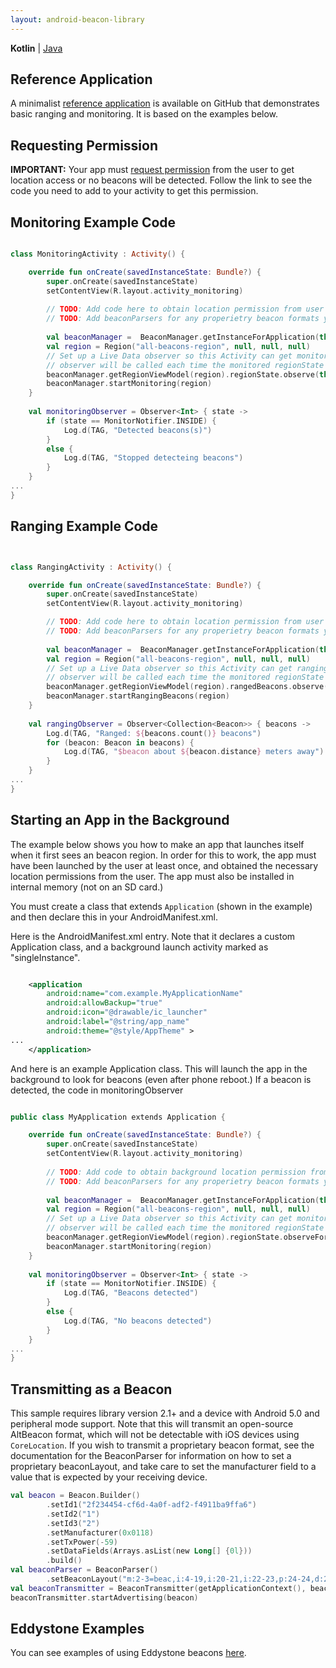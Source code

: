 ```yaml
---
layout: android-beacon-library
---
```


**Kotlin** | [Java](/android-beacon-library/samples-java.html)

## Reference Application

A minimalist [reference application](https://github.com/davidgyoung/android-beacon-library-reference-kotlin) is available on GitHub that demonstrates basic ranging and monitoring.  It is based on the examples below.

## Requesting Permission

**IMPORTANT:**  Your app must [request permission](/android-beacon-library/requesting_permission.html) from the user to get location access or no beacons will be detected.  Follow
the link to see the code you need to add to your activity to get this permission.

## Monitoring Example Code

```kotlin

class MonitoringActivity : Activity() {

    override fun onCreate(savedInstanceState: Bundle?) {
        super.onCreate(savedInstanceState)
        setContentView(R.layout.activity_monitoring)
        
        // TODO: Add code here to obtain location permission from user
        // TODO: Add beaconParsers for any properietry beacon formats you wish to detect
        
        val beaconManager =  BeaconManager.getInstanceForApplication(this)        
        val region = Region("all-beacons-region", null, null, null)
        // Set up a Live Data observer so this Activity can get monitoring callbacks 
        // observer will be called each time the monitored regionState changes (inside vs. outside region)
        beaconManager.getRegionViewModel(region).regionState.observe(this, monitoringObserver)
        beaconManager.startMonitoring(region)
    }
    
    val monitoringObserver = Observer<Int> { state ->
        if (state == MonitorNotifier.INSIDE) {
            Log.d(TAG, "Detected beacons(s)")
        }
        else {
            Log.d(TAG, "Stopped detecteing beacons")
        }
    }
...
}    
```


## Ranging Example Code

```kotlin


class RangingActivity : Activity() {

    override fun onCreate(savedInstanceState: Bundle?) {
        super.onCreate(savedInstanceState)
        setContentView(R.layout.activity_monitoring)

        // TODO: Add code here to obtain location permission from user
        // TODO: Add beaconParsers for any properietry beacon formats you wish to detect
                
        val beaconManager =  BeaconManager.getInstanceForApplication(this)        
        val region = Region("all-beacons-region", null, null, null)
        // Set up a Live Data observer so this Activity can get ranging callbacks 
        // observer will be called each time the monitored regionState changes (inside vs. outside region)
        beaconManager.getRegionViewModel(region).rangedBeacons.observe(this, rangingObserver)
        beaconManager.startRangingBeacons(region)
    }
    
    val rangingObserver = Observer<Collection<Beacon>> { beacons ->
        Log.d(TAG, "Ranged: ${beacons.count()} beacons")
        for (beacon: Beacon in beacons) {
            Log.d(TAG, "$beacon about ${beacon.distance} meters away")
        }
    }
...
}    

```

## Starting an App in the Background

The example below shows you how to make an app that launches itself when it first sees an beacon region.  In order for this to work, the app must have been launched
by the user at least once, and obtained the necessary location permissions from the user.  The app must also be installed in internal memory (not on an SD card.)

You must create a class that extends `Application` (shown in the example) and then declare this in your AndroidManifest.xml.

Here is the AndroidManifest.xml entry.  Note that it declares a custom Application class, and a background launch activity marked as "singleInstance".

```xml

    <application
        android:name="com.example.MyApplicationName"
        android:allowBackup="true"
        android:icon="@drawable/ic_launcher"
        android:label="@string/app_name"
        android:theme="@style/AppTheme" >
...
    </application>
```


And here is an example Application class.  This will launch the app in the background to look for beacons (even after phone reboot.) If a beacon is
detected, the code in monitoringObserver

```kotlin

public class MyApplication extends Application {

    override fun onCreate(savedInstanceState: Bundle?) {
        super.onCreate(savedInstanceState)
        setContentView(R.layout.activity_monitoring)
        
        // TODO: Add code to obtain background location permission from user        
        // TODO: Add beaconParsers for any properietry beacon formats you wish to detect
        
        val beaconManager =  BeaconManager.getInstanceForApplication(this)        
        val region = Region("all-beacons-region", null, null, null)
        // Set up a Live Data observer so this Activity can get monitoring callbacks 
        // observer will be called each time the monitored regionState changes (inside vs. outside region)
        beaconManager.getRegionViewModel(region).regionState.observeForever(monitoringObserver)
        beaconManager.startMonitoring(region)
    }
    
    val monitoringObserver = Observer<Int> { state ->
        if (state == MonitorNotifier.INSIDE) {
            Log.d(TAG, "Beacons detected")
        }
        else {
            Log.d(TAG, "No beacons detected")
        }
    }
...
}
```

## Transmitting as a Beacon

This sample requires library version 2.1+ and a device with Android 5.0 and peripheral mode support.  Note that this will transmit
an open-source AltBeacon format, which will not be detectable with iOS devices using `CoreLocation`.   If you wish
to transmit a proprietary beacon format, see the documentation for the BeaconParser for information on how to set a proprietary
beaconLayout, and take care to set the manufacturer field to a value that is expected by your receiving device.

```kotlin
val beacon = Beacon.Builder()
        .setId1("2f234454-cf6d-4a0f-adf2-f4911ba9ffa6")
        .setId2("1")
        .setId3("2")
        .setManufacturer(0x0118)
        .setTxPower(-59)
        .setDataFields(Arrays.asList(new Long[] {0l}))
        .build()
val beaconParser = BeaconParser()
        .setBeaconLayout("m:2-3=beac,i:4-19,i:20-21,i:22-23,p:24-24,d:25-25")
val beaconTransmitter = BeaconTransmitter(getApplicationContext(), beaconParser)
beaconTransmitter.startAdvertising(beacon)
```

## Eddystone Examples

You can see examples of using Eddystone beacons [here](/android-beacon-library/eddystone-how-to.html).
